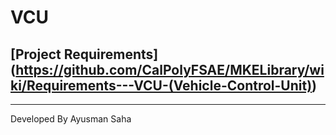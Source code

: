 # VCU

## [Project Requirements] (https://github.com/CalPolyFSAE/MKELibrary/wiki/Requirements---VCU-(Vehicle-Control-Unit))
---
Developed By Ayusman Saha
